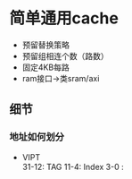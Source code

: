# 简单通用cache
* 预留替换策略
* 预留组相连个数（路数）
* 固定4KB每路
* ram接口->类sram/axi
## 细节
### 地址如何划分
* VIPT  
31-12: TAG 
11-4:  Index
3-0 :    
